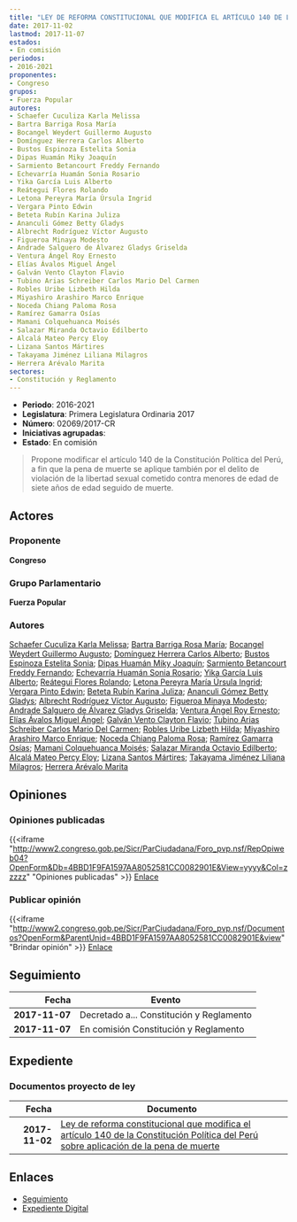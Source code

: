 ```yaml
---
title: "LEY DE REFORMA CONSTITUCIONAL QUE MODIFICA EL ARTÍCULO 140 DE LA CONSTITUCIÓN POLÍTICA DEL PERU SOBRE APLICACIÓN DE LA PENA DE MUERTE"
date: 2017-11-02
lastmod: 2017-11-07
estados:
- En comisión
periodos:
- 2016-2021
proponentes:
- Congreso
grupos:
- Fuerza Popular
autores:
- Schaefer Cuculiza Karla Melissa
- Bartra Barriga Rosa María
- Bocangel Weydert Guillermo Augusto
- Domínguez Herrera Carlos Alberto
- Bustos Espinoza Estelita Sonia
- Dipas Huamán Miky Joaquín
- Sarmiento Betancourt Freddy Fernando
- Echevarría Huamán Sonia Rosario
- Yika García Luis Alberto
- Reátegui Flores Rolando
- Letona Pereyra María Úrsula Ingrid
- Vergara Pinto Edwin
- Beteta Rubín Karina Juliza
- Ananculi Gómez Betty Gladys
- Albrecht Rodríguez Víctor Augusto
- Figueroa Minaya Modesto
- Andrade Salguero de Álvarez Gladys Griselda
- Ventura Ángel Roy Ernesto
- Elías Ávalos Miguel Ángel
- Galván Vento Clayton Flavio
- Tubino Arias Schreiber Carlos Mario Del Carmen
- Robles Uribe Lizbeth Hilda
- Miyashiro Arashiro Marco Enrique
- Noceda Chiang Paloma Rosa
- Ramírez Gamarra Osías
- Mamani Colquehuanca Moisés
- Salazar Miranda Octavio Edilberto
- Alcalá Mateo Percy Eloy
- Lizana Santos Mártires
- Takayama Jiménez Liliana Milagros
- Herrera Arévalo Marita
sectores:
- Constitución y Reglamento
---
```

- **Periodo**: 2016-2021
- **Legislatura**: Primera Legislatura Ordinaria 2017
- **Número**: 02069/2017-CR
- **Iniciativas agrupadas**: 
- **Estado**: En comisión

> Propone modificar el artículo 140 de la Constitución Política del Perú, a fin que la pena de muerte se aplique también por el delito de violación de la libertad sexual cometido contra menores de edad de siete años de edad seguido de muerte.


## Actores

### Proponente

**Congreso**

### Grupo Parlamentario

**Fuerza Popular**

### Autores

[Schaefer Cuculiza Karla Melissa](mailto:mailto:kschaefer@congreso.gob.pe); [Bartra Barriga Rosa María](mailto:mailto:rbartra@congreso.gob.pe); [Bocangel Weydert Guillermo Augusto](mailto:mailto:gbocangel@congreso.gob.pe); [Domínguez Herrera Carlos Alberto](mailto:mailto:cdominguez@congreso.gob.pe); [Bustos Espinoza Estelita Sonia](mailto:mailto:ebustos@congreso.gob.pe); [Dipas Huamán Miky Joaquín](mailto:mailto:mdipas@congreso.gob.pe); [Sarmiento Betancourt Freddy Fernando](mailto:mailto:fsarmiento@congreso.gob.pe); [Echevarría Huamán Sonia Rosario](mailto:mailto:sechevarria@congreso.gob.pe); [Yika García Luis Alberto](mailto:mailto:lyika@congreso.gob.pe); [Reátegui Flores Rolando](mailto:mailto:rreategui@congreso.gob.pe); [Letona Pereyra María Úrsula Ingrid](mailto:mailto:mletona@congreso.gob.pe); [Vergara Pinto Edwin](mailto:mailto:evergara@congreso.gob.pe); [Beteta Rubín Karina Juliza](mailto:mailto:kbeteta@congreso.gob.pe); [Ananculi Gómez Betty Gladys](mailto:mailto:bananculi@congreso.gob.pe); [Albrecht Rodríguez Víctor Augusto](mailto:mailto:valbrecht@congreso.gob.pe); [Figueroa Minaya Modesto](mailto:mailto:mfigueroam@congreso.gob.pe); [Andrade Salguero de Álvarez Gladys Griselda](mailto:mailto:gandrade@congreso.gob.pe); [Ventura Ángel Roy Ernesto](mailto:mailto:rventura@congreso.gob.pe); [Elías Ávalos Miguel Ángel](mailto:mailto:melias@congreso.gob.pe); [Galván Vento Clayton Flavio](mailto:mailto:cgalvan@congreso.gob.pe); [Tubino Arias Schreiber Carlos Mario Del Carmen](mailto:mailto:ctubino@congreso.gob.pe); [Robles Uribe Lizbeth Hilda](mailto:mailto:lroblesu@congreso.gob.pe); [Miyashiro Arashiro Marco Enrique](mailto:mailto:mmiyashiro@congreso.gob.pe); [Noceda Chiang Paloma Rosa](mailto:mailto:pnoceda@congreso.gob.pe); [Ramírez Gamarra Osías](mailto:mailto:oramirez@congreso.gob.pe); [Mamani Colquehuanca Moisés](mailto:mailto:mmamani@congreso.gob.pe); [Salazar Miranda Octavio Edilberto](mailto:mailto:osalazar@congreso.gob.pe); [Alcalá Mateo Percy Eloy](mailto:mailto:palcala@congreso.gob.pe); [Lizana Santos Mártires](mailto:mailto:mlizana@congreso.gob.pe); [Takayama Jiménez Liliana Milagros](mailto:mailto:ltakayama@congreso.gob.pe); [Herrera Arévalo Marita](mailto:mailto:mherrera@congreso.gob.pe)

## Opiniones

### Opiniones publicadas

{{<iframe "http://www2.congreso.gob.pe/Sicr/ParCiudadana/Foro_pvp.nsf/RepOpiweb04?OpenForm&Db=4BBD1F9FA1597AA8052581CC0082901E&View=yyyy&Col=zzzzz" "Opiniones publicadas" >}}
[Enlace](http://www2.congreso.gob.pe/Sicr/ParCiudadana/Foro_pvp.nsf/RepOpiweb04?OpenForm&Db=4BBD1F9FA1597AA8052581CC0082901E&View=yyyy&Col=zzzzz)

### Publicar opinión

{{<iframe "http://www2.congreso.gob.pe/Sicr/ParCiudadana/Foro_pvp.nsf/Documentos?OpenForm&ParentUnid=4BBD1F9FA1597AA8052581CC0082901E&view" "Brindar opinión" >}}
[Enlace](http://www2.congreso.gob.pe/Sicr/ParCiudadana/Foro_pvp.nsf/Documentos?OpenForm&ParentUnid=4BBD1F9FA1597AA8052581CC0082901E&view)


## Seguimiento

| Fecha | Evento |
|------:|--------|
| **2017-11-07** | Decretado a... Constitución y Reglamento |
| **2017-11-07** | En comisión Constitución y Reglamento |

## Expediente

### Documentos proyecto de ley

| Fecha | Documento |
|------:|-----------|
| **2017-11-02** | [Ley de reforma constitucional que modifica el artículo 140 de la Constitución Política del Perú sobre aplicación de la pena de muerte](http://www.leyes.congreso.gob.pe/Documentos/2016_2021/Proyectos_de_Ley_y_de_Resoluciones_Legislativas/PL0206920171102.pdf) |

## Enlaces

- [Seguimiento](http://www2.congreso.gob.pe/Sicr/TraDocEstProc/CLProLey2016.nsf/f7fff46988ca05b1052578e100829cc7/f98a79203735f50f052581cc00808d02?OpenDocument)
- [Expediente Digital](http://www2.congreso.gob.pe/Sicr/TraDocEstProc/CLProLey2016.nsf/f7fff46988ca05b1052578e100829cc7/f98a79203735f50f052581cc00808d02?OpenDocument&Click=05257FB7005EB655.eb71d0cf91d8294e05256cdf006b5706/$Body/0.1C6C)

